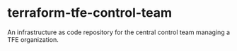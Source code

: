 # terraform-tfe-control-team
An infrastructure as code repository for the central control team managing a TFE organization.
